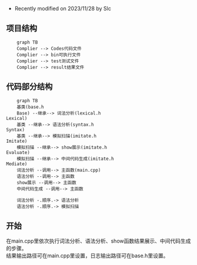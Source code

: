 - Recently modified on 2023/11/28 by Slc

## 项目结构

```mermaid
    graph TB
    Complier --> Codes代码文件
    Complier --> bin可执行文件
    Complier --> test测试文件
    Complier --> result结果文件
```

## 代码部分结构

```mermaid
    graph TB
    基类(base.h
    Base) --继承--> 词法分析(lexical.h
Lexical)
    基类 --继承--> 语法分析(syntax.h
Syntax)
    基类 --继承--> 模拟扫描(imitate.h
Imitate)
    模拟扫描 --继承--> show展示(imitate.h
Evaluate)
    模拟扫描 --继承--> 中间代码生成(imitate.h
Mediate)
    词法分析 --调用--> 主函数(main.cpp)
    语法分析 --调用--> 主函数
    show展示 --调用--> 主函数
    中间代码生成 --调用--> 主函数

    词法分析 -.顺序.-> 语法分析
    语法分析 -.顺序.-> 模拟扫描
```

## 开始
在main.cpp里依次执行词法分析、语法分析、show函数结果展示、中间代码生成的步骤。  
结果输出路径可在main.cpp里设置，日志输出路径可在base.h里设置。